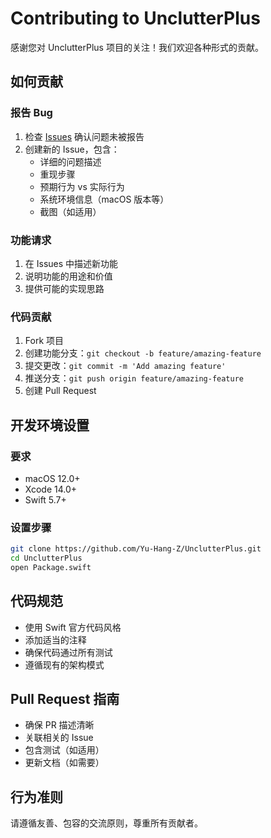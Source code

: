 # Contributing to UnclutterPlus

感谢您对 UnclutterPlus 项目的关注！我们欢迎各种形式的贡献。

## 如何贡献

### 报告 Bug
1. 检查 [Issues](https://github.com/Yu-Hang-Z/UnclutterPlus/issues) 确认问题未被报告
2. 创建新的 Issue，包含：
   - 详细的问题描述
   - 重现步骤
   - 预期行为 vs 实际行为
   - 系统环境信息（macOS 版本等）
   - 截图（如适用）

### 功能请求
1. 在 Issues 中描述新功能
2. 说明功能的用途和价值
3. 提供可能的实现思路

### 代码贡献
1. Fork 项目
2. 创建功能分支：`git checkout -b feature/amazing-feature`
3. 提交更改：`git commit -m 'Add amazing feature'`
4. 推送分支：`git push origin feature/amazing-feature`
5. 创建 Pull Request

## 开发环境设置

### 要求
- macOS 12.0+
- Xcode 14.0+
- Swift 5.7+

### 设置步骤
```bash
git clone https://github.com/Yu-Hang-Z/UnclutterPlus.git
cd UnclutterPlus
open Package.swift
```

## 代码规范

- 使用 Swift 官方代码风格
- 添加适当的注释
- 确保代码通过所有测试
- 遵循现有的架构模式

## Pull Request 指南

- 确保 PR 描述清晰
- 关联相关的 Issue
- 包含测试（如适用）
- 更新文档（如需要）

## 行为准则

请遵循友善、包容的交流原则，尊重所有贡献者。